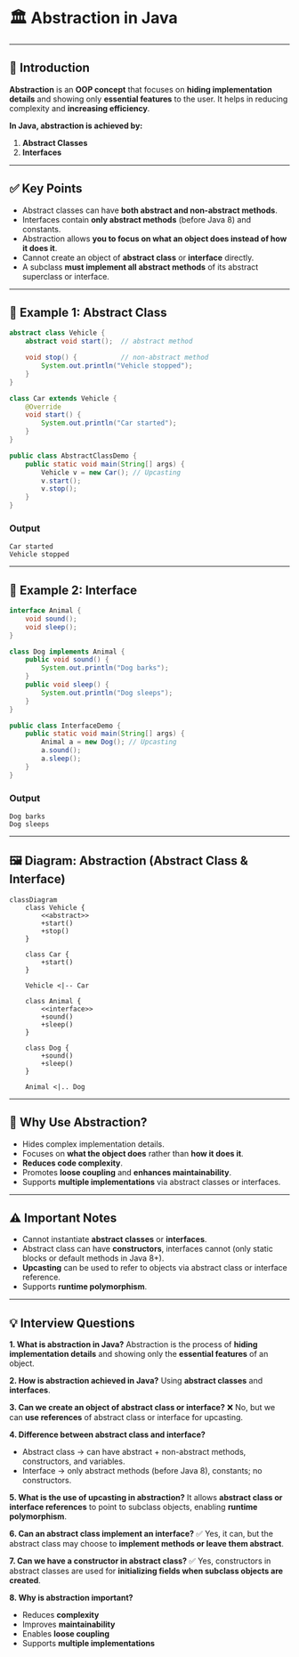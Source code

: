 # 🏛️ Abstraction in Java

---

## 📖 Introduction

**Abstraction** is an **OOP concept** that focuses on **hiding implementation details** and showing only **essential features** to the user.
It helps in reducing complexity and **increasing efficiency**.

**In Java, abstraction is achieved by:**

1. **Abstract Classes**
2. **Interfaces**

---

## ✅ Key Points

* Abstract classes can have **both abstract and non-abstract methods**.
* Interfaces contain **only abstract methods** (before Java 8) and constants.
* Abstraction allows **you to focus on what an object does instead of how it does it**.
* Cannot create an object of **abstract class** or **interface** directly.
* A subclass **must implement all abstract methods** of its abstract superclass or interface.

---

## 📝 Example 1: Abstract Class

```java
abstract class Vehicle {
    abstract void start();  // abstract method

    void stop() {           // non-abstract method
        System.out.println("Vehicle stopped");
    }
}

class Car extends Vehicle {
    @Override
    void start() {
        System.out.println("Car started");
    }
}

public class AbstractClassDemo {
    public static void main(String[] args) {
        Vehicle v = new Car(); // Upcasting
        v.start();
        v.stop();
    }
}
```

### Output

```
Car started
Vehicle stopped
```

---

## 📝 Example 2: Interface

```java
interface Animal {
    void sound();
    void sleep();
}

class Dog implements Animal {
    public void sound() {
        System.out.println("Dog barks");
    }
    public void sleep() {
        System.out.println("Dog sleeps");
    }
}

public class InterfaceDemo {
    public static void main(String[] args) {
        Animal a = new Dog(); // Upcasting
        a.sound();
        a.sleep();
    }
}
```

### Output

```
Dog barks
Dog sleeps
```

---

## 🖼 Diagram: Abstraction (Abstract Class & Interface)

```mermaid
classDiagram
    class Vehicle {
        <<abstract>>
        +start()
        +stop()
    }

    class Car {
        +start()
    }

    Vehicle <|-- Car

    class Animal {
        <<interface>>
        +sound()
        +sleep()
    }

    class Dog {
        +sound()
        +sleep()
    }

    Animal <|.. Dog
```

---

## 🔑 Why Use Abstraction?

* Hides complex implementation details.
* Focuses on **what the object does** rather than **how it does it**.
* **Reduces code complexity**.
* Promotes **loose coupling** and **enhances maintainability**.
* Supports **multiple implementations** via abstract classes or interfaces.

---

## ⚠️ Important Notes

* Cannot instantiate **abstract classes** or **interfaces**.
* Abstract class can have **constructors**, interfaces cannot (only static blocks or default methods in Java 8+).
* **Upcasting** can be used to refer to objects via abstract class or interface reference.
* Supports **runtime polymorphism**.

---

## 💡 Interview Questions

**1. What is abstraction in Java?**
Abstraction is the process of **hiding implementation details** and showing only the **essential features** of an object.

**2. How is abstraction achieved in Java?**
Using **abstract classes** and **interfaces**.

**3. Can we create an object of abstract class or interface?**
❌ No, but we can **use references** of abstract class or interface for upcasting.

**4. Difference between abstract class and interface?**

* Abstract class → can have abstract + non-abstract methods, constructors, and variables.
* Interface → only abstract methods (before Java 8), constants; no constructors.

**5. What is the use of upcasting in abstraction?**
It allows **abstract class or interface references** to point to subclass objects, enabling **runtime polymorphism**.

**6. Can an abstract class implement an interface?**
✅ Yes, it can, but the abstract class may choose to **implement methods or leave them abstract**.

**7. Can we have a constructor in abstract class?**
✅ Yes, constructors in abstract classes are used for **initializing fields when subclass objects are created**.

**8. Why is abstraction important?**

* Reduces **complexity**
* Improves **maintainability**
* Enables **loose coupling**
* Supports **multiple implementations**
